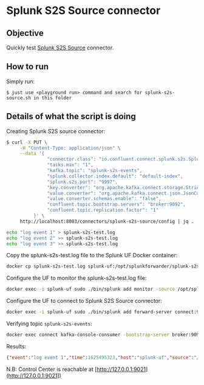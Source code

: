 # Splunk S2S Source connector


## Objective

Quickly test [Splunk S2S Source](https://docs.confluent.io/kafka-connect-splunk-s2s/current/index.html#quick-start) connector.


## How to run

Simply run:

```
$ just use <playground run> command and search for splunk-s2s-source.sh in this folder
```

## Details of what the script is doing

Creating Splunk S2S source connector:

```bash
$ curl -X PUT \
     -H "Content-Type: application/json" \
     --data '{
               "connector.class": "io.confluent.connect.splunk.s2s.SplunkS2SSourceConnector",
               "tasks.max": "1",
               "kafka.topic": "splunk-s2s-events",
               "splunk.collector.index.default": "default-index",
               "splunk.s2s.port": "9997",
               "key.converter": "org.apache.kafka.connect.storage.StringConverter",
               "value.converter": "org.apache.kafka.connect.json.JsonConverter",
               "value.converter.schemas.enable": "false",
               "confluent.topic.bootstrap.servers": "broker:9092",
               "confluent.topic.replication.factor": "1"
          }' \
     http://localhost:8083/connectors/splunk-s2s-source/config | jq .
```

```bash
echo "log event 1" > splunk-s2s-test.log
echo "log event 2" >> splunk-s2s-test.log
echo "log event 3" >> splunk-s2s-test.log
```

Copy the splunk-s2s-test.log file to the Splunk UF Docker container:

```bash
docker cp splunk-s2s-test.log splunk-uf:/opt/splunkforwarder/splunk-s2s-test.log
```

Configure the UF to monitor the splunk-s2s-test.log file:

```bash
docker exec -i splunk-uf sudo ./bin/splunk add monitor -source /opt/splunkforwarder/splunk-s2s-test.log -auth admin:password
```

Configure the UF to connect to Splunk S2S Source connector:

```bash
docker exec -i splunk-uf sudo ./bin/splunk add forward-server connect:9997
```

Verifying topic `splunk-s2s-events`:

```bash
docker exec connect kafka-console-consumer -bootstrap-server broker:9092 --topic splunk-s2s-events --from-beginning | grep "log event"
```

Results:

```json
{"event":"log event 1","time":1625495323,"host":"splunk-uf","source":"/opt/splunkforwarder/splunk-s2s-test.log","index":"default","sourcetype":"splunk-s2s-test-too_small"}
```

N.B: Control Center is reachable at [http://127.0.0.1:9021](http://127.0.0.1:9021])
